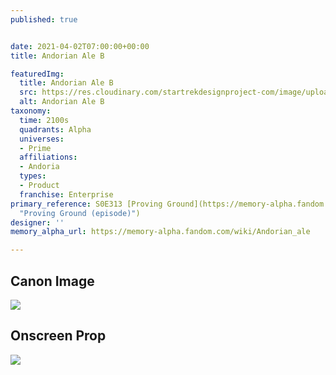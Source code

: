 ```yaml
---
published: true


date: 2021-04-02T07:00:00+00:00
title: Andorian Ale B

featuredImg:
  title: Andorian Ale B
  src: https://res.cloudinary.com/startrekdesignproject-com/image/upload/v1617394829/AndorianAleB.png
  alt: Andorian Ale B
taxonomy:
  time: 2100s
  quadrants: Alpha
  universes:
  - Prime
  affiliations:
  - Andoria
  types:
  - Product
  franchise: Enterprise
primary_reference: S0E313 [Proving Ground](https://memory-alpha.fandom.com/wiki/Proving_Ground_(episode)
  "Proving Ground (episode)")
designer: ''
memory_alpha_url: https://memory-alpha.fandom.com/wiki/Andorian_ale

---
```

## Canon Image

![](https://res.cloudinary.com/startrekdesignproject-com/image/upload/v1617394828/andorian-ale-provingground.jpg)

## Onscreen Prop

![](https://res.cloudinary.com/startrekdesignproject-com/image/upload/v1617394829/AndorianAle_Prop2.jpg)